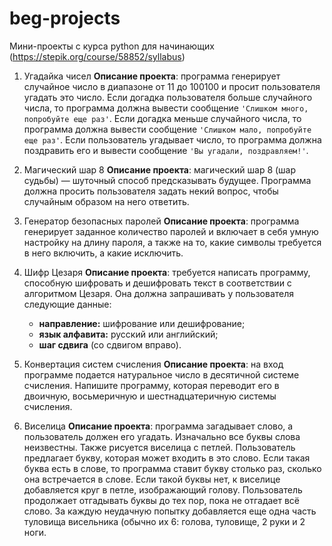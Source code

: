 # beg-projects
Мини-проекты с курса python для начинающих (https://stepik.org/course/58852/syllabus)

 1. Угадайка чисел
	**Описание проекта**: программа генерирует случайное число в диапазоне от 11 до 100100 и просит пользователя угадать это число. Если догадка пользователя больше случайного числа, то программа должна вывести сообщение `'Слишком много, попробуйте еще раз'`. Если догадка меньше случайного числа, то программа должна вывести сообщение `'Слишком мало, попробуйте еще раз'`. Если пользователь угадывает число, то программа должна поздравить его и вывести сообщение `'Вы угадали, поздравляем!'`.
	

 2. Магический шар 8
	**Описание проекта**: магический шар 8 (шар судьбы) — шуточный способ предсказывать будущее. Программа должна просить пользователя задать некий вопрос, чтобы случайным образом на него ответить.

 3. Генератор безопасных паролей
 **Описание проекта**: программа генерирует заданное количество паролей и включает в себя умную настройку на длину пароля, а также на то, какие символы требуется в него включить, а какие исключить.

 4. Шифр Цезаря
 **Описание проекта**: требуется написать программу, способную шифровать и дешифровать текст в соответствии с алгоритмом Цезаря. Она должна запрашивать у пользователя следующие данные:
	-   **направление:**  шифрование или дешифрование;
	-   **язык алфавита:**  русский или английский;
	-   **шаг сдвига**  (со сдвигом вправо).

 5. Конвертация систем счисления
**Описание проекта**: на вход программе подается натуральное число в десятичной системе счисления. Напишите программу, которая переводит его в двоичную, восьмеричную и шестнадцатеричную системы счисления.

 6. Виселица
 **Описание проекта**: программа загадывает слово, а пользователь должен его угадать. Изначально все буквы слова неизвестны. Также рисуется виселица с петлей. Пользователь предлагает букву, которая может входить в это слово. Если такая буква есть в слове, то программа ставит букву столько раз, сколько она встречается в слове. Если такой буквы нет, к виселице добавляется круг в петле, изображающий голову. Пользователь продолжает отгадывать буквы до тех пор, пока не отгадает всё слово. За каждую неудачную попытку добавляется еще одна часть туловища висельника (обычно их 6: голова, туловище, 2 руки и 2 ноги.
